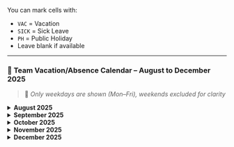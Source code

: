 
You can mark cells with:

* `VAC` = Vacation
* `SICK` = Sick Leave
* `PH` = Public Holiday
* Leave blank if available

---

### 📅 **Team Vacation/Absence Calendar – August to December 2025**

> 📌 *Only weekdays are shown (Mon–Fri), weekends excluded for clarity*

<details>
<summary><strong>August 2025</strong></summary>

| Name      | 04 Aug | 05 Aug | 06 Aug | 07 Aug | 08 Aug | 11 Aug | 12 Aug | 13 Aug | 14 Aug | 15 Aug | 18 Aug | 19 Aug | 20 Aug | 21 Aug | 22 Aug | 25 Aug | 26 Aug | 27 Aug | 28 Aug | 29 Aug |
| --------- | ------ | ------ | ------ | ------ | ------ | ------ | ------ | ------ | ------ | ------ | ------ | ------ | ------ | ------ | ------ | ------ | ------ | ------ | ------ | ------ |
| Djoemy    |        |        |        |        |        |        |        |        |        |        |        |        |        |        |        |        |        |        |        |        |
| Maksym    |        |        |        |        |        |        |        |        |        |        |        |        |        |        |        |        |        |        |        |        |
| Schekina  |        |        |        |        |        |        |        |        |        |        |        |        |        |        |        |        |        |        |        |        |
| Saiid     |        |        |        |        |        |        |        |        |        |        |        |        |        |        |        |        |        |        |        |        |
| Valentine |        |        |        |        |        |        |        |        |        |        |        |        |        |        |        |        |        |        |        |        |

</details>

<details>
<summary><strong>September 2025</strong></summary>

| Name      | 01 Sep | 02 Sep | 03 Sep | 04 Sep | 05 Sep | 08 Sep | 09 Sep | 10 Sep | 11 Sep | 12 Sep | 15 Sep | 16 Sep | 17 Sep | 18 Sep | 19 Sep | 22 Sep | 23 Sep | 24 Sep | 25 Sep | 26 Sep | 29 Sep | 30 Sep |
| --------- | ------ | ------ | ------ | ------ | ------ | ------ | ------ | ------ | ------ | ------ | ------ | ------ | ------ | ------ | ------ | ------ | ------ | ------ | ------ | ------ | ------ | ------ |
| Djoemy    |        |        |        |        |        |        |        |        |        |        |        |        |        |        |        |        |        |        |        |        |        |        |
| Maksym    |        |        |        |        |        |        |        |        |        |        |        |        |        |        |        |        |        |        |        |        |        |        |
| Schekina  |        |        |        |        |        |        |        |        |        |        |        |        |        |        |        |        |        |        |        |        |        |        |
| Saiid     |        |        |        |        |        |        |        |        |        |        |        |        |        |        |        |        |        |        |        |        |        |        |
| Valentine |        |        |        |        |        |        |        |        |        |        |        |        |        |        |        |        |        |        |        |        |        |        |

</details>

<details>
<summary><strong>October 2025</strong></summary>

| Name      | 01 Oct | 02 Oct | 03 Oct | 06 Oct | 07 Oct | 08 Oct | 09 Oct | 10 Oct | 13 Oct | 14 Oct | 15 Oct | 16 Oct | 17 Oct | 20 Oct | 21 Oct | 22 Oct | 23 Oct | 24 Oct | 27 Oct | 28 Oct | 29 Oct | 30 Oct | 31 Oct |
| --------- | ------ | ------ | ------ | ------ | ------ | ------ | ------ | ------ | ------ | ------ | ------ | ------ | ------ | ------ | ------ | ------ | ------ | ------ | ------ | ------ | ------ | ------ | ------ |
| Djoemy    |        |        |        |        |        |        |        |        |        |        |        |        |        |        |        |        |        |        |        |        |        |        |        |
| Maksym    |        |        |        |        |        |        |        |        |        |        |        |        |        |        |        |        |        |        |        |        |        |        |        |
| Schekina  |        |        |        |        |        |        |        |        |        |        |        |        |        |        |        |        |        |        |        |        |        |        |        |
| Saiid     |        |        |        |        |        |        |        |        |        |        |        |        |        |        |        |        |        |        |        |        |        |        |        |
| Valentine |        |        |        |        |        |        |        |        |        |        |        |        |        |        |        |        |        |        |        |        |        |        |        |

</details>

<details>
<summary><strong>November 2025</strong></summary>

| Name      | 03 Nov | 04 Nov | 05 Nov | 06 Nov | 07 Nov | 10 Nov | 11 Nov | 12 Nov | 13 Nov | 14 Nov | 17 Nov | 18 Nov | 19 Nov | 20 Nov | 21 Nov | 24 Nov | 25 Nov | 26 Nov | 27 Nov | 28 Nov |
| --------- | ------ | ------ | ------ | ------ | ------ | ------ | ------ | ------ | ------ | ------ | ------ | ------ | ------ | ------ | ------ | ------ | ------ | ------ | ------ | ------ |
| Djoemy    |        |        |        |        |        |        |        |        |        |        |        |        |        |        |        |        |        |        |        |        |
| Maksym    |        |        |        |        |        |        |        |        |        |        |        |        |        |        |        |        |        |        |        |        |
| Schekina  |        |        |        |        |        |        |        |        |        |        |        |        |        |        |        |        |        |        |        |        |
| Saiid     |        |        |        |        |        |        |        |        |        |        |        |        |        |        |        |        |        |        |        |        |
| Valentine |        |        |        |        |        |        |        |        |        |        |        |        |        |        |        |        |        |        |        |        |

</details>

<details>
<summary><strong>December 2025</strong></summary>

| Name      | 01 Dec | 02 Dec | 03 Dec | 04 Dec | 05 Dec | 08 Dec | 09 Dec | 10 Dec | 11 Dec | 12 Dec | 15 Dec | 16 Dec | 17 Dec | 18 Dec | 19 Dec | 22 Dec | 23 Dec | 24 Dec | 25 Dec | 26 Dec | 29 Dec | 30 Dec | 31 Dec |
| --------- | ------ | ------ | ------ | ------ | ------ | ------ | ------ | ------ | ------ | ------ | ------ | ------ | ------ | ------ | ------ | ------ | ------ | ------ | ------ | ------ | ------ | ------ | ------ |
| Djoemy    |        |        |        |        |        |        |        |        |        |        |        |        |        |        |        |        |        |        |        |        |        |        |        |
| Maksym    |        |        |        |        |        |        |        |        |        |        |        |        |        |        |        |        |        |        |        |        |        |        |        |
| Schekina  |        |        |        |        |        |        |        |        |        |        |        |        |        |        |        |        |        |        |        |        |        |        |        |
| Saiid     |        |        |        |        |        |        |        |        |        |        |        |        |        |        |        |        |        |        |        |        |        |        |        |
| Valentine |        |        |        |        |        |        |        |        |        |        |        |        |        |        |        |        |        |        |        |        |        |        |        |

</details>



